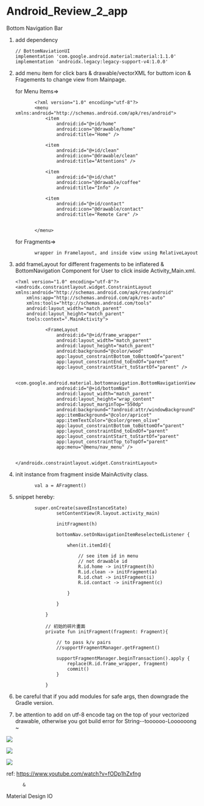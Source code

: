 # Android_Review_2_app
Bottom Navigation Bar



1. add dependency

       // BottomNaviationUI
       implementation 'com.google.android.material:material:1.1.0'
       implementation 'androidx.legacy:legacy-support-v4:1.0.0'

2. add menu item for click bars & drawable/vectorXML for buttom icon & Fragements to change view from Mainpage.



    for Menu Items=>


              <?xml version="1.0" encoding="utf-8"?>
              <menu xmlns:android="http://schemas.android.com/apk/res/android">
                  <item
                      android:id="@+id/home"
                      android:icon="@drawable/home"
                      android:title="Home" />

                  <item
                      android:id="@+id/clean"
                      android:icon="@drawable/clean"
                      android:title="Attentions" />

                  <item
                      android:id="@+id/chat"
                      android:icon="@drawable/coffee"
                      android:title="Info" />

                  <item
                      android:id="@+id/contact"
                      android:icon="@drawable/contact"
                      android:title="Remote Care" />


              </menu>



      for Fragments=>
      
              wrapper in Framelayout, and inside view using RelativeLayout

3. add frameLayout for different fragements to be inflatered & BottomNavigation Component for User to click inside Activity_Main.xml.


       <?xml version="1.0" encoding="utf-8"?>
       <androidx.constraintlayout.widget.ConstraintLayout xmlns:android="http://schemas.android.com/apk/res/android"
           xmlns:app="http://schemas.android.com/apk/res-auto"
           xmlns:tools="http://schemas.android.com/tools"
           android:layout_width="match_parent"
           android:layout_height="match_parent"
           tools:context=".MainActivity">

                  <FrameLayout
                      android:id="@+id/frame_wrapper"
                      android:layout_width="match_parent"
                      android:layout_height="match_parent"
                      android:background="@color/wood"
                      app:layout_constraintBottom_toBottomOf="parent"
                      app:layout_constraintEnd_toEndOf="parent"
                      app:layout_constraintStart_toStartOf="parent" />

                  <com.google.android.material.bottomnavigation.BottomNavigationView
                      android:id="@+id/bottomNav"
                      android:layout_width="match_parent"
                      android:layout_height="wrap_content"
                      android:layout_marginTop="550dp"
                      android:background="?android:attr/windowBackground"
                      app:itemBackground="@color/apricot"
                      app:itemTextColor="@color/green_olive"
                      app:layout_constraintBottom_toBottomOf="parent"
                      app:layout_constraintEnd_toEndOf="parent"
                      app:layout_constraintStart_toStartOf="parent"
                      app:layout_constraintTop_toTopOf="parent"
                      app:menu="@menu/nav_menu" />
                      
                      
       </androidx.constraintlayout.widget.ConstraintLayout>




4. init instance from fragment inside MainActivity class.


              val a = AFragment()


5. snippet hereby:


              super.onCreate(savedInstanceState)
                      setContentView(R.layout.activity_main)

                      initFragment(h)

                      bottomNav.setOnNavigationItemReselectedListener {

                          when(it.itemId){

                              // see item id in menu
                              // not drawable id
                              R.id.home -> initFragment(h)
                              R.id.clean -> initFragment(a)
                              R.id.chat -> initFragment(i)
                              R.id.contact -> initFragment(c)

                          }

                      }

                  }

                  // 初始的碎片畫面
                  private fun initFragment(fragment: Fragment){
                      
                      // to pass k/v pairs
                      //supportFragmentManager.getFragment()

                      supportFragmentManager.beginTransaction().apply {
                          replace(R.id.frame_wrapper, fragment)
                          commit()
                      }

                  }

6. be careful that if you add modules for safe args, then downgrade the Gradle version.

7. be attention to add on utf-8 encode tag on the top of your vectorized drawable, otherwise you got build error for String--toooooo-Loooooong ~

   
   
![](https://raw.githubusercontent.com/QueenieCplusplus/Android_Review_2_app/main/output1.png)

![](https://raw.githubusercontent.com/QueenieCplusplus/Android_Review_2_app/main/output2.png)

![](https://raw.githubusercontent.com/QueenieCplusplus/Android_Review_2_app/main/output3.png)

ref: https://www.youtube.com/watch?v=fODp1hZxfng

          &

   Material Design IO
